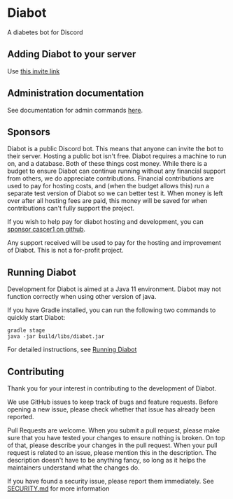 # Diabot

A diabetes bot for Discord

## Adding Diabot to your server
Use [this invite link](https://discord.com/oauth2/authorize?client_id=260721031038238720&scope=applications.commands+bot&permissions=2550492224&guild_id=0)

## Administration documentation
See documentation for admin commands [here](docs/administration.md).

## Sponsors
Diabot is a public Discord bot. This means that anyone can invite the bot to their server. 
Hosting a public bot isn't free. Diabot requires a machine to run on, and a database. Both of these things cost money. 
While there is a budget to ensure Diabot can continue running without any financial support from others, we do appreciate contributions. 
Financial contributions are used to pay for hosting costs, and (when the budget allows this) run a separate test version of Diabot so we can better test it. 
When money is left over after all hosting fees are paid, this money will be saved for when contributions can't fully support the project.

If you wish to help pay for diabot hosting and development, you can [sponsor cascer1 on github](https://github.com/sponsors/cascer1).

Any support received will be used to pay for the hosting and improvement of Diabot. This is not a for-profit project.

## Running Diabot
Development for Diabot is aimed at a Java 11 environment. Diabot may not function correctly when using other version of java.

If you have Gradle installed, you can run the following two commands to quickly start Diabot:

```
gradle stage
java -jar build/libs/diabot.jar
```

For detailed instructions, see [Running Diabot](docs/running.md)

## Contributing
Thank you for your interest in contributing to the development of Diabot. 

We use GitHub issues to keep track of bugs and feature requests. Before opening a new issue, please check whether that issue has already been reported.

Pull Requests are welcome. When you submit a pull request, please make sure that you have tested your changes to ensure nothing is broken. 
On top of that, please describe your changes in the pull request. When your pull request is related to an issue, please mention this in the description. 
The description doesn't have to be anything fancy, so long as it helps the maintainers understand what the changes do.

If you have found a security issue, please report them immediately. See [SECURITY.md](SECURITY.md) for more information
